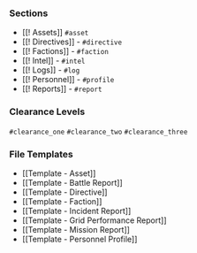 ### Sections
- [[! Assets]] `#asset`
- [[! Directives]] - `#directive`
- [[! Factions]] - `#faction`
- [[! Intel]] - `#intel`
- [[! Logs]] - `#log`
- [[! Personnel]] - `#profile`
- [[! Reports]] - `#report`
### Clearance Levels
`#clearance_one` 
`#clearance_two`
`#clearance_three`

### File Templates
- [[Template - Asset]]
- [[Template - Battle Report]]
- [[Template - Directive]]
- [[Template - Faction]]
- [[Template - Incident Report]]
- [[Template - Grid Performance Report]]
- [[Template - Mission Report]]
- [[Template - Personnel Profile]]


